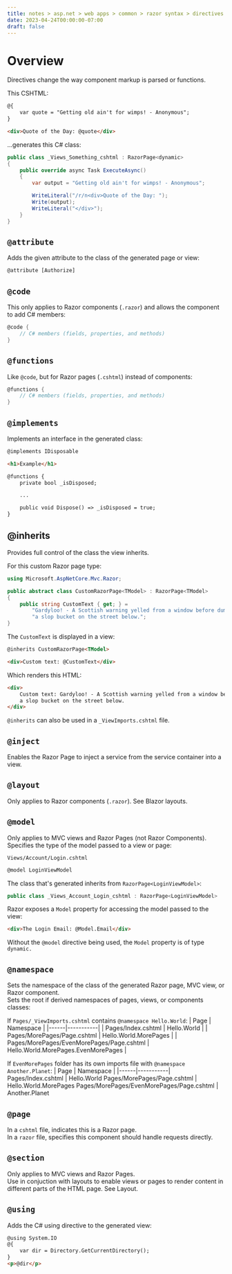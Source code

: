 ```yaml
---
title: notes > asp.net > web apps > common > razor syntax > directives
date: 2023-04-24T00:00:00-07:00
draft: false
---
```


# Overview
Directives change the way component markup is parsed or functions.

This CSHTML:
```html
@{
    var quote = "Getting old ain't for wimps! - Anonymous";
}

<div>Quote of the Day: @quote</div>
```

...generates this C# class:
```cs
public class _Views_Something_cshtml : RazorPage<dynamic>
{
    public override async Task ExecuteAsync()
    {
        var output = "Getting old ain't for wimps! - Anonymous";

        WriteLiteral("/r/n<div>Quote of the Day: ");
        Write(output);
        WriteLiteral("</div>");
    }
}
```

## `@attribute`
Adds the given attribute to the class of the generated page or view:
```html
@attribute [Authorize]
```

## `@code`
This only applies to Razor components (`.razor`) and allows the component to add C# members:
```cs
@code {
    // C# members (fields, properties, and methods)
}
```

## `@functions`
Like `@code`, but for Razor pages (`.cshtml`) instead of components:
```cs
@functions {
    // C# members (fields, properties, and methods)
}
```

## `@implements`
Implements an interface in the generated class:
```html
@implements IDisposable

<h1>Example</h1>

@functions {
    private bool _isDisposed;

    ...

    public void Dispose() => _isDisposed = true;
}
```

## @inherits
Provides full control of the class the view inherits.

For this custom Razor page type:
```cs
using Microsoft.AspNetCore.Mvc.Razor;

public abstract class CustomRazorPage<TModel> : RazorPage<TModel>
{
    public string CustomText { get; } = 
        "Gardyloo! - A Scottish warning yelled from a window before dumping" +
        "a slop bucket on the street below.";
}
```
The `CustomText` is displayed in a view:
```html
@inherits CustomRazorPage<TModel>

<div>Custom text: @CustomText</div>
```

Which renders this HTML:
```html
<div>
    Custom text: Gardyloo! - A Scottish warning yelled from a window before dumping
    a slop bucket on the street below.
</div>
```

`@inherits` can also be used in a `_ViewImports.cshtml` file.

## `@inject`
Enables the Razor Page to inject a service from the service container into a view.

## `@layout`
Only applies to Razor components (`.razor`).  See Blazor layouts.

## `@model`
Only applies to MVC views and Razor Pages (not Razor Components).  
Specifies the type of the model passed to a view or page:

`Views/Account/Login.cshtml`
```html
@model LoginViewModel
```

The class that's generated inherits from `RazorPage<LoginViewModel>`:
```cs
public class _Views_Account_Login_cshtml : RazorPage<LoginViewModel>
```

Razor exposes a `Model` property for accessing the model passed to the view:
```html
<div>The Login Email: @Model.Email</div>
```

Without the `@model` directive being used, the `Model` property is of type `dynamic.`

## `@namespace`
Sets the namespace of the class of the generated Razor page, MVC view, or Razor component.  
Sets the root if derived namespaces of pages, views, or components classes:  

If `Pages/_ViewImports.cshtml` contains `@namespace Hello.World`:
| Page | Namespace |
|------|-----------|
| Pages/Index.cshtml | Hello.World |
| Pages/MorePages/Page.cshtml | Hello.World.MorePages |
| Pages/MorePages/EvenMorePages/Page.cshtml | Hello.World.MorePages.EvenMorePages |

If `EvenMorePages` folder has its own imports file with `@namespace Another.Planet`:
| Page | Namespace |
|------|-----------|
Pages/Index.cshtml | Hello.World
Pages/MorePages/Page.cshtml | Hello.World.MorePages
Pages/MorePages/EvenMorePages/Page.cshtml | Another.Planet

## `@page`
In a `cshtml` file, indicates this is a Razor page.  
In a `razor` file, specifies this component should handle requests directly.

## `@section`
Only applies to MVC views and Razor Pages.  
Use in conjuction with layouts to enable views or pages to render content in different parts of the HTML page.  See Layout.

## `@using`
Adds the C# using directive to the generated view:
```html
@using System.IO
@{
    var dir = Directory.GetCurrentDirectory();
}
<p>@dir</p>
```
